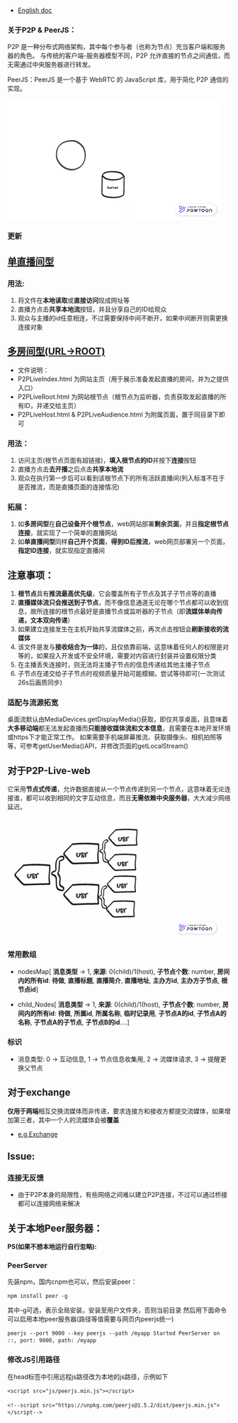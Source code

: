 - [English doc](README.md)

### **关于P2P & PeerJS**：
P2P 是一种分布式网络架构，其中每个参与者（也称为节点）充当客户端和服务器的角色。
与传统的客户端-服务器模型不同，P2P 允许直接的节点之间通信，而无需通过中央服务器进行转发。

PeerJS：PeerJS 是一个基于 WebRTC 的 JavaScript 库，用于简化 P2P 通信的实现。

![P2PGIF](https://github.com/aiksxd/material/blob/main/img/P2PGIF.gif)

### **更新**

## [单直播间型](https://aiksxd.github.io/P2PLiveWebCN.html)
### 用法:
1. 将文件在**本地读取**或**直接访问**现成网址等
2. 直播方点击**共享本地流**按钮，并且分享自己的ID给观众
3. 观众与主播的id任意相连，不过需要保持中间不断开，如果中间断开则需更换连接对象

## [多房间型(URL->ROOT)](https://aiksxd.github.io/P2PLiveRootCN.html)
+ 文件说明：
+ P2PLiveIndex.html 为网站主页（用于展示准备发起直播的房间，并为之提供入口）
+ P2PLiveRoot.html 为网站根节点（根节点为监听器，负责获取发起直播的所有ID，并递交给主页）
+ P2PLiveHost.html & P2PLiveAudience.html 为附属页面，置于同目录下即可
### 用法：
1. 访问主页(根节点页面有超链接)，**填入根节点的ID**并按下**连接**按钮
2. 直播方点击**去开播**之后点击**共享本地流**
3. 观众在执行第一步后可以看到该根节点下的所有活跃直播间(列入标准不在于是否推流，而是直播页面的连接情况)

### 拓展：
1. 如**多房间型**在**自己设备开个根节点**，web网站部署**剩余页面**，并且**指定根节点连接**，就实现了一个简单的直播网站
2. 如**单直播间型**同样**自己开个页面**，**得到ID后推流**，web网页部署另一个页面，**指定ID连接**，就实现指定直播间

## **注意事项**：
1. **根节点**具有**推流最高优先级**，它会覆盖所有子节点及其子子节点等的直播
2. **直播媒体流只会推送到子节点**，而不像信息通道无论在哪个节点都可以收到信息，故所连接的根节点最好是直播节点或监听器的子节点（即**流媒体单向传递，文本双向传递**）
3. 如果建立连接发生在主机开始共享流媒体之前，再次点击按钮会**刷新接收的流媒体**
4. 该文件是发与**接收结合为一体**的，且仅依靠前端，这意味着任何人的权限是对等的，如果投入开发或不安全环境，需要对内容进行封装并设置权限分类
5. 在主播丢失连接时，则无法将主播子节点的信息传递给其他主播子节点
6. 子节点在递交给子子节点时视频质量开始可能模糊，尝试等待即可(一次测试26s后画质同步)

### 适配与流源拓宽 
桌面流默认由MediaDevices.getDisplayMedia()获取，即仅共享桌面，且意味着**大多移动端**都无法发起直播而**只能接收媒体流和文本信息**，且需要在本地开发环境或https下才能正常工作。
如果需要手机端屏幕推流、获取摄像头、相机拍照等等，可参考getUserMedia()API，并修改页面的getLocalStream()

## 对于**P2P-Live-web**
它采用**节点式传递**，允许数据直接从一个节点传递到另一个节点，这意味着无论连接谁，都可以收到相同的文字互动信息，而且**无需依赖中央服务器**，大大减少网络延迟。

 ![DeliverGIF](https://github.com/aiksxd/material/blob/main/img/DeliverGIF.gif)

### 常用数组
+ nodesMap[ **消息类型** -> 1, **来源**: 0(child)/1(host), **子节点个数**: number, **房间内的所有id**: **待做**, **直播标题**, **直播简介**, **直播地址**, **主办方id**, **主办方子节点**, **根节点id**]

+ child_Nodes[ **消息类型** -> 1, **来源**: 0(child)/1(host), **子节点个数**: number, **房间内的所有id**: **待做**, **所属id**, **所属名称**, **临时记录用**, **子节点A的id**, **子节点A的名称**, **子节点A的子节点**, **子节点B的id**....]

### 标识
+ 消息类型: 0 -> 互动信息, 1 -> 节点信息收集用, 2 -> 流媒体请求, 3 -> 提醒更换父节点

## 对于**exchange**
**仅用于两端**相互交换流媒体而非传递，要求连接方和接收方都提交流媒体，如果增加第三者，其中一个人的流媒体会被**覆盖**
- [e.g.Exchange](https://aiksxd.github.io/e.g.exchange.html)

## Issue: 
### 连接无反馈
+ 由于P2P本身的局限性，有些网络之间难以建立P2P连接，不过可以通过桥接都可以连接网络来解决

## **关于本地Peer服务器**：
**PS(如果不想本地运行自行忽略):**
### PeerServer
先装npm，国内cnpm也可以，然后安装peer：
```
npm install peer -g
```
其中-g可选，表示全局安装，安装至用户文件夹，否则当前目录 
然后用下面命令可以启用本地peer服务器(路径等值需要与网页内peerjs统一)
```
peerjs --port 9000 --key peerjs --path /myapp Started PeerServer on ::, port: 9000, path: /myapp
```
### 修改JS引用路径
在head标签中引用远程js路径改为本地的js路径，示例如下
```
<script src="js/peerjs.min.js"></script>

<!--script src="https://unpkg.com/peerjs@1.5.2/dist/peerjs.min.js"></script-->
```

